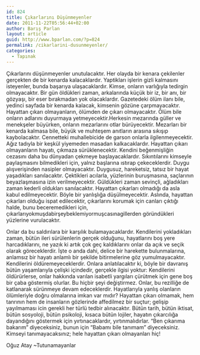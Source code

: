 ```yaml
---
id: 824
title: Çıkarlarını Düşünmeyenler
date: 2011-11-22T05:56:44+02:00
author: Barış Parlan
layout: article
guid: http://www.bparlan.com/?p=824
permalink: /cikarlarini-dusunmeyenler/
categories:
  - Tapınak
---
```


Çıkarlarını düşünmeyenler unutulacaktır. Her olayda bir kenara çekilenler gerçekten de bir kenarda kalacaklardır. Yaptikları işlerin gizli kalmasını isteyenler, bunda başarıya ulaşacaklardır. Kimse, onların varlığıyla tedirgin olmayacaktır. Bir gün öldükleri zaman, arkalarında küçük bir iz, bir anı, bir gözyaşı, bir eser bırakmadan yok olacaklardır. Gazetedeki ölüm ilanı bile, yedinci sayfada bir kenarda kalacak, kimsenin gözüne çarpmayacaktır. Hayattan çıkarı olmayanların, ölümden de çıkarı olmayacaktır. Ölüm bile onların adlarını duyurmaya yetmeyecektir.<!--more-->Herkesin mezarında güller ve menekşeler büyürken, onların mezarlarını otlar bürüyecektir. Mezarları bir kenarda kalmasa bile, büyük ve muhteşem anıtların arasına sıkışıp kaybolacaktır. Cennetteki muhallebicide de garson onlarla ilgilenmeyecektir. Ağız tadıyla bir keşkül yiyemeden masadan kalkacaklardır. Hayattan çıkarı olmayanların hayatı, çıkmaza sürüklenecektir. Kendini beğenmişliğin cezasını daha bu dünyadan çekmeye başlayacaklardır. Sıkıntılarını kimseyle paylaşmasını bilmedikleri için, yalnız başlarına ıstırap çekeceklerdir. Duygu alışverişinden nasipler olmayacaktır. Duygusuz, hareketsiz, tatsız bir hayat yaşadıkları sanılacaktır. Çektikleri acılarla, yüzlerinin buruşmasına, saçlarının beyazlaşmasına izin verilmeyecektir. Güldükleri zaman sevinçli, ağladıkları zaman kederli oldukları sanılacaktır. Hayattan çıkarları olmadığı da asla kabul edilmeyecektir. Böyle bir yanlışlığa düşülmeyecektir. Aslında, hayattan çıkarları olduğu ispat edilecektir, çıkarlarını korumak için canları çıktığı halde, bunu beceremedikleri için, çıkarlarıyokmuşdabirşeybeklemiyormuşcasınagillerden göründükleri yüzlerine vurulacaktır.

Onlar da bu saldırılara bir karşılık bulamayacaklardır. Kendilerini yokladıkları zaman, bütün ileri sürülenlerin gerçek olduğunu, hayatlarını boş yere harcadıklarını, ne yazık ki artık çok geç kaldıklarını onlar da açık ve seçik olarak göreceklerdir. İşte o anda dahi, delice bir harekette bulunmalarına, anlamsız bir hayatı anlamlı bir şekilde bitirmelerine göz yumulmayacaktır. Kendilerini öldüremeyeceklerdir. Onlara anlatılacaktır ki, böyle bir davranış bütün yaşamlarıyla çelişki içindedir, gerçekle ilgisi yoktur: Kendilerini öldürürlerse, onlar hakkında varılan isabetli yargıları çürütmek için gene boş bir çaba göstermiş olurlar. Bu hiçbir şeyi değiştirmez. Onlar, bu rezilliğe de katlanarak sürünmeye devam edeceklerdir. Hayatlarıyla yanlış olanların ölümleriyle doğru olmalarına imkan var mıdır? Hayattan çıkarı olmamak, hem tanrının hem de insanların gözlerinde affedilmez bir suçtur; gelişip yayılmaması icin gerekli her türlü tedbir alınacaktır. Bütün tarih, bütün iktisat, bütün sosyoloji, bütün psikoloji, kısaca bütün lojiler, hayatın çıkarcılığa dayandığını göstermek için yırtınacaklardır, yırtınmalıdırlar. &#8220;Ben çıkarıma bakarım&#8221; diyeceksiniz, bunun için &#8220;Babamı bile tanımam&#8221; diyeceksiniz. Kimseyi tanımayacaksınız; hele hayattan çıkarı olmayanları hiç!

Oğuz Atay ~Tutunamayanlar
